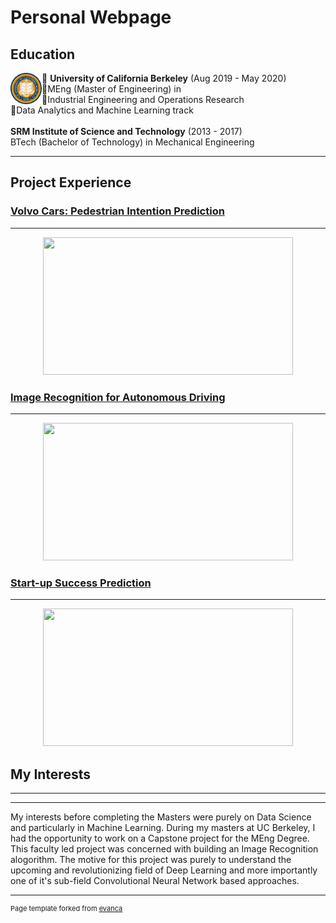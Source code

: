 # Personal Webpage

## Education

<img style="float: left;" src="images/berkeley.png?raw=true" width="50" height="50"/>&#8;
**University of California Berkeley** (Aug 2019 - May 2020)
<br>
&#8;MEng (Master of Engineering) in 
<br>
&#8;Industrial Engineering and Operations Research
<br>
&#8;Data Analytics and Machine Learning track
<br><br>
**SRM Institute of Science and Technology** (2013 - 2017)
<br>
BTech (Bachelor of Technology) in Mechanical Engineering

---

## Project Experience

### [Volvo Cars: Pedestrian Intention Prediction](/meng_volvo.md)
---

<p align='center'>
    <img src="images/modelC.gif?raw=true" width="400" height="220"/>
</p>

### [Image Recognition for Autonomous Driving](/meng_capstone.md)
---

<p align='center'>
    <img src="images/ripple.png?raw=true" width="400" height="220"/>
</p>

### [Start-up Success Prediction](/meng_startup.md)
---

<p align='center'>
    <img src="images/modelC1.gif?raw=true" width="400" height="220"/>
</p>

## My Interests
---
---

My interests before completing the Masters were purely on Data Science and particularly in Machine Learning. During my masters at UC Berkeley, I had the opportunity to work on a Capstone project for the MEng Degree. This faculty led project was concerned with building an Image Recognition alogorithm. The motive for this project was purely to understand the upcoming and revolutionizing field of Deep Learning and more importantly one of it's sub-field Convolutional Neural Network based approaches. 

---
<p style="font-size:11px">Page template forked from <a href="https://github.com/evanca/quick-portfolio">evanca</a></p>
<!-- Remove above link if you don't want to attibute -->

